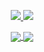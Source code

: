 <p align="center">
  <a href="https://www.linkedin.com/in/antoniosai/">
    <img src="https://img.shields.io/badge/Antonio%20Saiful%20Islam-blue?style=for-the-badge&logo=Linkedin&logoColor=00AEFF&labelColor=black&color=black">
  </a>
  <a href="mailto:finallyantonio@gmail.com">
    <img src="https://img.shields.io/badge/finallyantonio@gmail.com-0078D4?style=for-the-badge&logo=Microsoft-Outlook&logoColor=00AEFF&labelColor=black&color=black">
  </a>
</p>

<p align="center">
<a href="https://github.com/antoniosai">
  <img align="center" src="https://github-readme-stats.vercel.app/api?username=antoniosai&count_private=true&show_icons=true&theme=chartreuse-dark" />
</a>
<a href="https://github.com/antoniosai">
  <img align="center" src="https://github-readme-stats.vercel.app/api/top-langs/?username=antoniosai&layout=compact&theme=chartreuse-dark&langs_count=8" />
</a>
</p>
